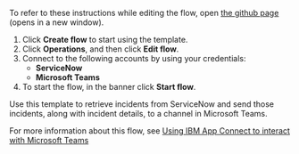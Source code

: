 To refer to these instructions while editing the flow, open [the github page](https://github.com/ot4i/app-connect-templates/blob/main/resources/markdown/Retrieve%20incidents%20from%20ServiceNow%20based%20on%20the%20severity%20level%20and%20push%20incident%20details%20to%20a%20Microsoft%20Teams%20channel_instructions.md) (opens in a new window).

1. Click **Create flow** to start using the template.
2. Click **Operations**, and then click **Edit flow**.
3. Connect to the following accounts by using your credentials:
   - **ServiceNow** 
   - **Microsoft Teams**
4. To start the flow, in the banner click **Start flow**.

Use this template to retrieve incidents from ServiceNow and send those incidents, along with incident details, to a channel in Microsoft Teams.

For more information about this flow, see [Using IBM App Connect to interact with Microsoft Teams](https://community.ibm.com/community/user/integration/blogs/sharvari-gokahle1/2020/09/28/using-ibm-app-connect-to-interact-with-microsoft-t)
